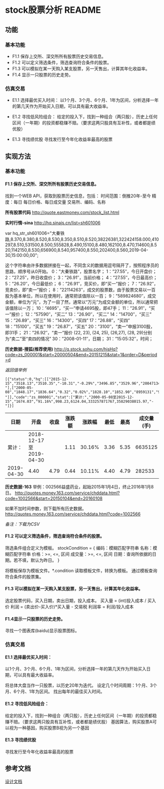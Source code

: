 # stock股票分析 README

## 功能
### 基本功能
* F1.1 保存上交所、深交所所有股票历史交易信息。
* F1.2 可以定义筛选条件，筛选查询符合条件的股票。
* F1.3 可以模拟在某一天购入某支股票，另一天售出，计算其年化收益率。
* F1.4 显示一只股票的历史走势。

### 仿真交易
* E1.1 选择最优买入时间：
以1个月、3个月、6个月、1年为区间，分析选择一年的第几天作为开始买入日期，可以具有最大收益率。

* E1.2 寻找低风险组合：
给定的投入下，找到一种组合（两只股），历史上任何区间（一年期）的投资都稳赚不赔。（要求这两只股具有互补性，或者都是绩优股）

* E1.3 寻找绩优股
寻找发行至今年化收益率最高的股票

## 实现方法
### 基本功能
#### F1.1 保存上交所、深交所所有股票历史交易信息。
找到一个WEB API，获取到股票历史信息，包括：
时间范围：倒推20年-至今
精度：每日
每日价格、每日成交量
交易所、编码、名称

**所有股票代码**
http://quote.eastmoney.com/stock_list.html

**实时行情-sina**
http://hq.sinajs.cn/list=sh601006

var hq_str_sh601006="大秦铁路,8.370,8.380,8.520,8.530,8.350,8.510,8.520,38226381,322424158.000,410297,8.510,531500,8.500,555828,8.490,15100,8.480,162100,8.470,114600,8.520,1142150,8.530,656900,8.540,957400,8.550,202400,8.560,2019-04-30,15:00:00,00";

这个字符串由许多数据拼接在一起，不同含义的数据用逗号隔开了，按照程序员的思路，顺序号从0开始。
0：”大秦铁路”，股票名字；
1：”27.55″，今日开盘价；
2：”27.25″，昨日收盘价；
3：”26.91″，当前价格；
4：”27.55″，今日最高价；
5：”26.20″，今日最低价；
6：”26.91″，竞买价，即“买一”报价；
7：”26.92″，竞卖价，即“卖一”报价；
8：”22114263″，成交的股票数，由于股票交易以一百股为基本单位，所以在使用时，通常把该值除以一百；
9：”589824680″，成交金额，单位为“元”，为了一目了然，通常以“万元”为成交金额的单位，所以通常把该值除以一万；
10：”4695″，“买一”申请4695股，即47手；
11：”26.91″，“买一”报价；
12：”57590″，“买二”
13：”26.90″，“买二”
14：”14700″，“买三”
15：”26.89″，“买三”
16：”14300″，“买四”
17：”26.88″，“买四”
18：”15100″，“买五”
19：”26.87″，“买五”
20：”3100″，“卖一”申报3100股，即31手；
21：”26.92″，“卖一”报价
(22, 23), (24, 25), (26,27), (28, 29)分别为“卖二”至“卖四的情况”
30：”2008-01-11″，日期；
31：”15:05:32″，时间；



**历史数据-搜狐(推荐使用)**
http://q.stock.sohu.com/hisHq?code=zs_000001&start=20000504&end=20151215&stat=1&order=D&period=d

*返回值举例*
```
[{"status":0,"hq":[["2015-12-15","3518.13","3510.35","-10.31","-0.29%","3496.85","3529.96","200471344","27627494.00","-"],["2000-05-08","1848.17","1836.64","0.32","0.02%","1828.10","1852.90","8959131","96.44","-"]],"code":"zs_000001","stat":["累计:","2000-05-08至2015-12-15","1674.03","91.16%",998.23,6124.04,333257871767,35829038015.97,"-"]}]
```

|日期|开盘|收盘|涨跌额|涨跌幅|最低|最高|成交量(手)|成交金额(万)|换手率|
|----|----|----|------|------|----|----|----------|------------|----|
|累计：|2018-12-17至2019-04-30||1.11|30.16%|3.36|5.35|6635125|294961.05|90.61%|
|2019-04-30|4.40|4.79|0.44|10.11%|4.40|4.79|282533|13438.48|3.86%|

**历史数据-163**
举例：002566益盛药业，起始2015年1月4日，终止2016年1月8日。
http://quotes.money.163.com/service/chddata.html?code=1002566&start=20150104&end=20160108

如果不加时间参数，则下载所有历史数据。
http://quotes.money.163.com/service/chddata.html?code=1002566

*备注：下载为CSV*

#### F1.2 可以定义筛选条件，筛选查询符合条件的股票。
筛选条件组合定义为模板。
stockCondition = {
  编码：模糊匹配字符串
  名称：模糊匹配字符串
  价格：>=, <=, 区间
  成交量：>=, <=, 区间
  日期：查询所依据的日期。若不填，默认为昨日。
}

将模板保存为模板文件。*.condition
读取模板文件，转换为模板。
通过模板查询符合条件的股票集。
#### F1.3 可以模拟在某一天购入某支股票，另一天售出，计算其年化收益率。
选定股票代码，买入日期，卖出日期，投入成本。
买入量 = (int)投入成本 / 买入价
利润 = (卖出价-买入价)*买入量 - 交易税
利润率 = 利润/投入成本

#### F1.4显示一只股票的历史走势。
寻找一个图表库(baidu)显示股票图标。


### 仿真交易
#### E1.1 选择最优买入时间：
以1个月、3个月、6个月、1年为区间，分析选择一年的第几天作为开始买入日期，可以具有最大收益率。

将总体大盘当作一只股票，以历史20年为迭代。
设定几个时间周期：1个月、3个月、6个月、1年为区间。
找出每年的最佳买入时间。

#### E1.2 寻找低风险组合：
给定的投入下，找到一种组合（两只股），历史上任何区间（一年期）的投资都稳赚不赔。（要求这两只股具有互补性，或者都是绩优股）
基因算法，购买股票A可以视为一种基因，购买股票B视为另一个基因


#### E1.3 寻找绩优股
寻找发行至今年化收益率最高的股票


## 参考文档
[设计文档][1]

[1]: /doc/design.md "设计文档"
[2]: /doc/sotckcode.txt